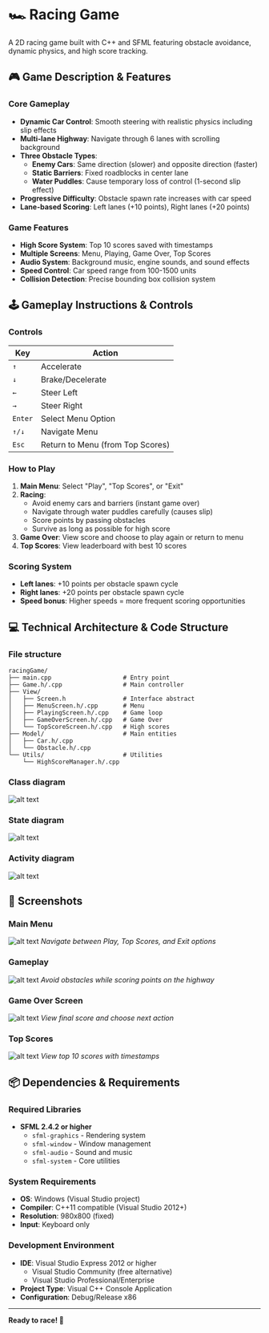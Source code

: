 # 🏎️ Racing Game

A 2D racing game built with C++ and SFML featuring obstacle avoidance, dynamic physics, and high score tracking.

## 🎮 Game Description & Features

### Core Gameplay
- **Dynamic Car Control**: Smooth steering with realistic physics including slip effects
- **Multi-lane Highway**: Navigate through 6 lanes with scrolling background
- **Three Obstacle Types**:
  - **Enemy Cars**: Same direction (slower) and opposite direction (faster)
  - **Static Barriers**: Fixed roadblocks in center lane
  - **Water Puddles**: Cause temporary loss of control (1-second slip effect)
- **Progressive Difficulty**: Obstacle spawn rate increases with car speed
- **Lane-based Scoring**: Left lanes (+10 points), Right lanes (+20 points)

### Game Features
- **High Score System**: Top 10 scores saved with timestamps
- **Multiple Screens**: Menu, Playing, Game Over, Top Scores
- **Audio System**: Background music, engine sounds, and sound effects
- **Speed Control**: Car speed range from 100-1500 units
- **Collision Detection**: Precise bounding box collision system

## 🕹️ Gameplay Instructions & Controls

### Controls
| Key | Action |
|-----|--------|
| `↑` | Accelerate |
| `↓` | Brake/Decelerate |
| `←` | Steer Left |
| `→` | Steer Right |
| `Enter` | Select Menu Option |
| `↑/↓` | Navigate Menu |
| `Esc` | Return to Menu (from Top Scores) |

### How to Play
1. **Main Menu**: Select "Play", "Top Scores", or "Exit"
2. **Racing**: 
   - Avoid enemy cars and barriers (instant game over)
   - Navigate through water puddles carefully (causes slip)
   - Score points by passing obstacles
   - Survive as long as possible for high score
3. **Game Over**: View score and choose to play again or return to menu
4. **Top Scores**: View leaderboard with best 10 scores

### Scoring System
- **Left lanes**: +10 points per obstacle spawn cycle
- **Right lanes**: +20 points per obstacle spawn cycle
- **Speed bonus**: Higher speeds = more frequent scoring opportunities

## 💻 Technical Architecture & Code Structure
### File structure
```
racingGame/
├── main.cpp                    # Entry point
├── Game.h/.cpp                 # Main controller
├── View/                       
│   ├── Screen.h                # Interface abstract
│   ├── MenuScreen.h/.cpp       # Menu
│   ├── PlayingScreen.h/.cpp    # Game loop
│   ├── GameOverScreen.h/.cpp   # Game Over
│   └── TopScoreScreen.h/.cpp   # High scores
├── Model/                      # Main entities 
│   ├── Car.h/.cpp              
│   └── Obstacle.h/.cpp         
└── Utils/                      # Utilities
    └── HighScoreManager.h/.cpp 
```
### Class diagram
![alt text](classDiagram_racingGame.png)
### State diagram
![alt text](stateDiagram_racingGame.png)
### Activity diagram
![alt text](activityDiagram_racingGame.png)

## 📸 Screenshots

### Main Menu
![alt text](main_menu_screenshot.jpg)
*Navigate between Play, Top Scores, and Exit options*

### Gameplay
![alt text](playing_screenshot.jpg)
*Avoid obstacles while scoring points on the highway*

### Game Over Screen
![alt text](game_over_screenshot.jpg)
*View final score and choose next action*

### Top Scores
![alt text](top_scores_screenshot.jpg)
*View top 10 scores with timestamps*

## 📦 Dependencies & Requirements

### Required Libraries
- **SFML 2.4.2 or higher**
  - `sfml-graphics` - Rendering system
  - `sfml-window` - Window management  
  - `sfml-audio` - Sound and music
  - `sfml-system` - Core utilities

### System Requirements
- **OS**: Windows (Visual Studio project)
- **Compiler**: C++11 compatible (Visual Studio 2012+)
- **Resolution**: 980x800 (fixed)
- **Input**: Keyboard only

### Development Environment
- **IDE**: Visual Studio Express 2012 or higher
  - Visual Studio Community (free alternative)
  - Visual Studio Professional/Enterprise
- **Project Type**: Visual C++ Console Application
- **Configuration**: Debug/Release x86
---

**Ready to race! 🏁**
